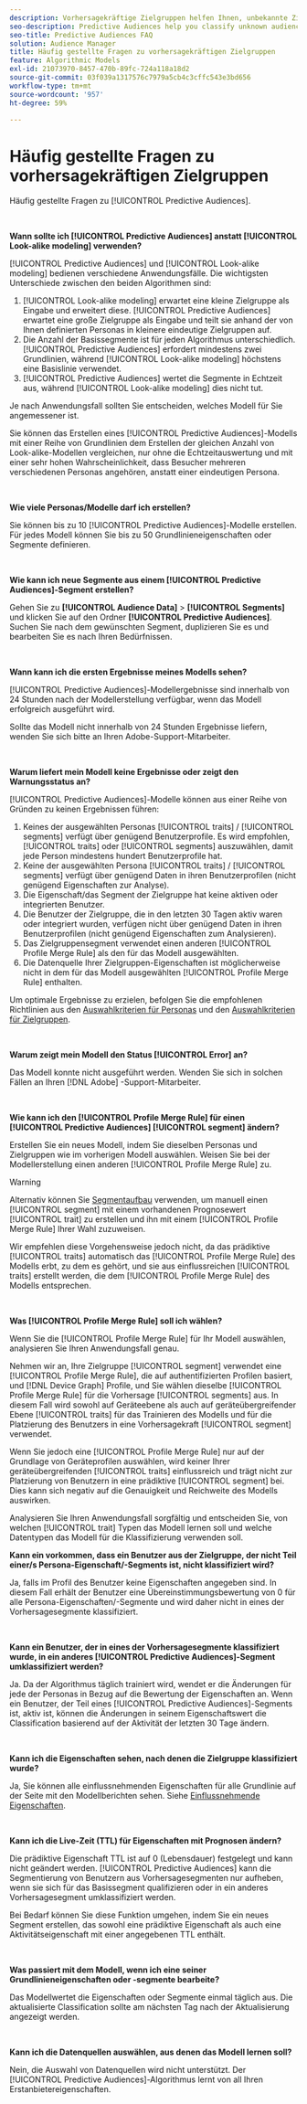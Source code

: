 ```yaml
---
description: Vorhersagekräftige Zielgruppen helfen Ihnen, unbekannte Zielgruppen mithilfe von Datenwissenschaft in Echtzeit in eindeutige Personas zu klassifizieren.
seo-description: Predictive Audiences help you classify unknown audiences into distinct personas in real-time, using data science.
seo-title: Predictive Audiences FAQ
solution: Audience Manager
title: Häufig gestellte Fragen zu vorhersagekräftigen Zielgruppen
feature: Algorithmic Models
exl-id: 21073970-8457-470b-89fc-724a118a18d2
source-git-commit: 03f039a1317576c7979a5cb4c3cffc543e3bd656
workflow-type: tm+mt
source-wordcount: '957'
ht-degree: 59%

---
```


# Häufig gestellte Fragen zu vorhersagekräftigen Zielgruppen

Häufig gestellte Fragen zu [!UICONTROL Predictive Audiences].

 

**Wann sollte ich [!UICONTROL Predictive Audiences] anstatt [!UICONTROL Look-alike modeling] verwenden?**

[!UICONTROL Predictive Audiences] und [!UICONTROL Look-alike modeling] bedienen verschiedene Anwendungsfälle. Die wichtigsten Unterschiede zwischen den beiden Algorithmen sind:

1. [!UICONTROL Look-alike modeling] erwartet eine kleine Zielgruppe als Eingabe und erweitert diese. [!UICONTROL Predictive Audiences] erwartet eine große Zielgruppe als Eingabe und teilt sie anhand der von Ihnen definierten Personas in kleinere eindeutige Zielgruppen auf.
1. Die Anzahl der Basissegmente ist für jeden Algorithmus unterschiedlich. [!UICONTROL Predictive Audiences] erfordert mindestens zwei Grundlinien, während [!UICONTROL Look-alike modeling] höchstens eine Basislinie verwendet.
1. [!UICONTROL Predictive Audiences] wertet die Segmente in Echtzeit aus, während [!UICONTROL Look-alike modeling] dies nicht tut.

Je nach Anwendungsfall sollten Sie entscheiden, welches Modell für Sie angemessener ist.

Sie können das Erstellen eines [!UICONTROL Predictive Audiences]-Modells mit einer Reihe von Grundlinien dem Erstellen der gleichen Anzahl von Look-alike-Modellen vergleichen, nur ohne die Echtzeitauswertung und mit einer sehr hohen Wahrscheinlichkeit, dass Besucher mehreren verschiedenen Personas angehören, anstatt einer eindeutigen Persona.

 

**Wie viele Personas/Modelle darf ich erstellen?**

Sie können bis zu 10 [!UICONTROL Predictive Audiences]-Modelle erstellen. Für jedes Modell können Sie bis zu 50 Grundlinieneigenschaften oder Segmente definieren.

 

**Wie kann ich neue Segmente aus einem [!UICONTROL Predictive Audiences]-Segment erstellen?**

Gehen Sie zu **[!UICONTROL Audience Data]** > **[!UICONTROL Segments]** und klicken Sie auf den Ordner **[!UICONTROL Predictive Audiences]**. Suchen Sie nach dem gewünschten Segment, duplizieren Sie es und bearbeiten Sie es nach Ihren Bedürfnissen.

 

**Wann kann ich die ersten Ergebnisse meines Modells sehen?**

[!UICONTROL Predictive Audiences]-Modellergebnisse sind innerhalb von 24 Stunden nach der Modellerstellung verfügbar, wenn das Modell erfolgreich ausgeführt wird.

Sollte das Modell nicht innerhalb von 24 Stunden Ergebnisse liefern, wenden Sie sich bitte an Ihren Adobe-Support-Mitarbeiter.

 

**Warum liefert mein Modell keine Ergebnisse oder zeigt den Warnungsstatus an?**

[!UICONTROL Predictive Audiences]-Modelle können aus einer Reihe von Gründen zu keinen Ergebnissen führen:

1. Keines der ausgewählten Personas [!UICONTROL traits] / [!UICONTROL segments] verfügt über genügend Benutzerprofile. Es wird empfohlen, [!UICONTROL traits] oder [!UICONTROL segments] auszuwählen, damit jede Person mindestens hundert Benutzerprofile hat.
1. Keine der ausgewählten Persona [!UICONTROL traits] / [!UICONTROL segments] verfügt über genügend Daten in ihren Benutzerprofilen (nicht genügend Eigenschaften zur Analyse).
1. Die Eigenschaft/das Segment der Zielgruppe hat keine aktiven oder integrierten Benutzer.
1. Die Benutzer der Zielgruppe, die in den letzten 30 Tagen aktiv waren oder integriert wurden, verfügen nicht über genügend Daten in ihren Benutzerprofilen (nicht genügend Eigenschaften zum Analysieren).
1. Das Zielgruppensegment verwendet einen anderen [!UICONTROL Profile Merge Rule] als den für das Modell ausgewählten.
1. Die Datenquelle Ihrer Zielgruppen-Eigenschaften ist möglicherweise nicht in dem für das Modell ausgewählten [!UICONTROL Profile Merge Rule] enthalten.

Um optimale Ergebnisse zu erzielen, befolgen Sie die empfohlenen Richtlinien aus den [Auswahlkriterien für Personas](../features/algorithmic-models/predictive-audiences.md#selection-personas) und den [Auswahlkriterien für Zielgruppen](../features/algorithmic-models/predictive-audiences.md#selection-audience).

 

**Warum zeigt mein Modell den Status [!UICONTROL Error] an?**

Das Modell konnte nicht ausgeführt werden. Wenden Sie sich in solchen Fällen an Ihren [!DNL Adobe] -Support-Mitarbeiter.

 

**Wie kann ich den [!UICONTROL Profile Merge Rule] für einen [!UICONTROL Predictive Audiences] [!UICONTROL segment] ändern?**

Erstellen Sie ein neues Modell, indem Sie dieselben Personas und Zielgruppen wie im vorherigen Modell auswählen. Weisen Sie bei der Modellerstellung einen anderen [!UICONTROL Profile Merge Rule] zu.

>[!WARNING]
> Alternativ können Sie [Segmentaufbau](../features/segments/segment-builder.md) verwenden, um manuell einen [!UICONTROL segment] mit einem vorhandenen Prognosewert [!UICONTROL trait] zu erstellen und ihn mit einem [!UICONTROL Profile Merge Rule] Ihrer Wahl zuzuweisen.
> 
> Wir empfehlen diese Vorgehensweise jedoch nicht, da das prädiktive [!UICONTROL traits] automatisch das [!UICONTROL Profile Merge Rule] des Modells erbt, zu dem es gehört, und sie aus einflussreichen [!UICONTROL traits] erstellt werden, die dem [!UICONTROL Profile Merge Rule] des Modells entsprechen.

 

**Was [!UICONTROL Profile Merge Rule] soll ich wählen?**

Wenn Sie die [!UICONTROL Profile Merge Rule] für Ihr Modell auswählen, analysieren Sie Ihren Anwendungsfall genau.

Nehmen wir an, Ihre Zielgruppe [!UICONTROL segment] verwendet eine [!UICONTROL Profile Merge Rule], die auf authentifizierten Profilen basiert, und [!DNL Device Graph] Profile, und Sie wählen dieselbe [!UICONTROL Profile Merge Rule] für die Vorhersage [!UICONTROL segments] aus. In diesem Fall wird sowohl auf Geräteebene als auch auf geräteübergreifender Ebene [!UICONTROL traits] für das Trainieren des Modells und für die Platzierung des Benutzers in eine Vorhersagekraft [!UICONTROL segment] verwendet.

Wenn Sie jedoch eine [!UICONTROL Profile Merge Rule] nur auf der Grundlage von Geräteprofilen auswählen, wird keiner Ihrer geräteübergreifenden [!UICONTROL traits] einflussreich und trägt nicht zur Platzierung von Benutzern in eine prädiktive [!UICONTROL segment] bei. Dies kann sich negativ auf die Genauigkeit und Reichweite des Modells auswirken.

Analysieren Sie Ihren Anwendungsfall sorgfältig und entscheiden Sie, von welchen [!UICONTROL trait] Typen das Modell lernen soll und welche Datentypen das Modell für die Klassifizierung verwenden soll.

**Kann ein vorkommen, dass ein Benutzer aus der Zielgruppe, der nicht Teil einer/s Persona-Eigenschaft/-Segments ist, nicht klassifiziert wird?**

Ja, falls im Profil des Benutzer keine Eigenschaften angegeben sind. In diesem Fall erhält der Benutzer eine Übereinstimmungsbewertung von 0 für alle Persona-Eigenschaften/-Segmente und wird daher nicht in eines der Vorhersagesegmente klassifiziert.

 

**Kann ein Benutzer, der in eines der Vorhersagesegmente klassifiziert wurde, in ein anderes [!UICONTROL Predictive Audiences]-Segment umklassifiziert werden?**

Ja. Da der Algorithmus täglich trainiert wird, wendet er die Änderungen für jede der Personas in Bezug auf die Bewertung der Eigenschaften an. Wenn ein Benutzer, der Teil eines [!UICONTROL Predictive Audiences]-Segments ist, aktiv ist, können die Änderungen in seinem Eigenschaftswert die Classification basierend auf der Aktivität der letzten 30 Tage ändern.

 

**Kann ich die Eigenschaften sehen, nach denen die Zielgruppe klassifiziert wurde?**

Ja, Sie können alle einflussnehmenden Eigenschaften für alle Grundlinie auf der Seite mit den Modellberichten sehen. Siehe [Einflussnehmende Eigenschaften](../features/algorithmic-models/predictive-audiences-reporting.md#influential-traits).

 

**Kann ich die Live-Zeit (TTL) für Eigenschaften mit Prognosen ändern?**

Die prädiktive Eigenschaft TTL ist auf 0 (Lebensdauer) festgelegt und kann nicht geändert werden. [!UICONTROL Predictive Audiences] kann die Segmentierung von Benutzern aus Vorhersagesegmenten nur aufheben, wenn sie sich für das Basissegment qualifizieren oder in ein anderes Vorhersagesegment umklassifiziert werden.

Bei Bedarf können Sie diese Funktion umgehen, indem Sie ein neues Segment erstellen, das sowohl eine prädiktive Eigenschaft als auch eine Aktivitätseigenschaft mit einer angegebenen TTL enthält.

 


**Was passiert mit dem Modell, wenn ich eine seiner Grundlinieneigenschaften oder -segmente bearbeite?**

Das Modellwertet die Eigenschaften oder Segmente einmal täglich aus. Die aktualisierte Classification sollte am nächsten Tag nach der Aktualisierung angezeigt werden.

 

**Kann ich die Datenquellen auswählen, aus denen das Modell lernen soll?**

Nein, die Auswahl von Datenquellen wird nicht unterstützt. Der [!UICONTROL Predictive Audiences]-Algorithmus lernt von all Ihren Erstanbietereigenschaften.
